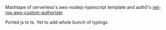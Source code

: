 Mashtape of serverless's aws-nodejs-typescript template and auth0's [jwt-rsa-aws-custom-authorizer](https://github.com/auth0-samples/jwt-rsa-aws-custom-authorizer).

Ported js to ts. Yet to add whole bunch of typings